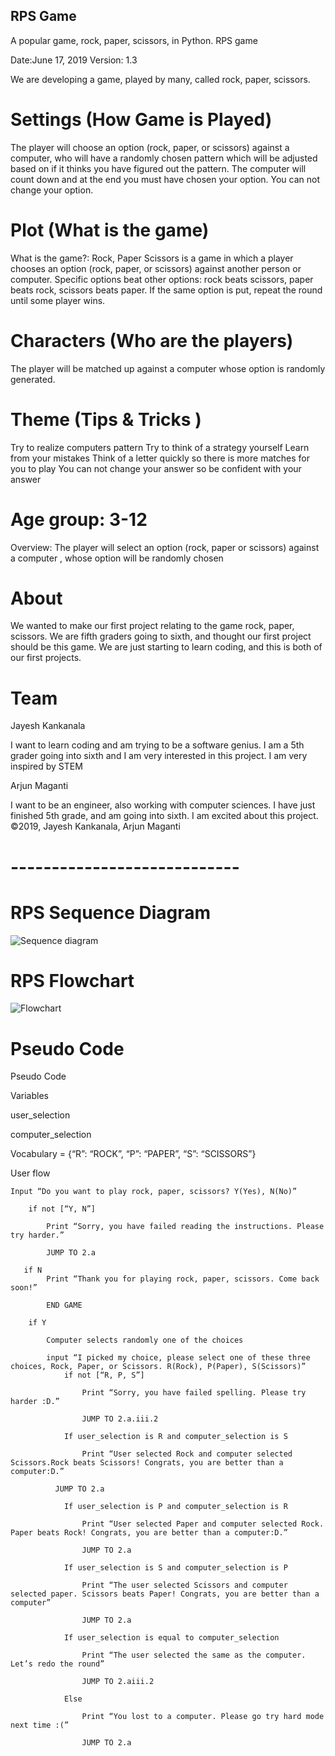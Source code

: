 ## RPS Game
A popular game, rock, paper, scissors, in Python.
RPS game 

Date:June 17, 2019
Version: 1.3


We are developing a game, played by many, called rock, paper, scissors.
# Settings (How Game is Played)
The player will choose an option (rock, paper, or scissors) against a computer, who will have a randomly chosen pattern which will be adjusted based on if it thinks you have figured out the pattern. The computer will count down and at the end you must have chosen your option. You can not change your option.

# Plot (What is the game)
What is the game?: Rock, Paper Scissors is a game in which a player chooses an option (rock, paper, or scissors) against another person or computer. Specific options beat other options: rock beats scissors, paper beats rock, scissors beats paper. If the same option is put, repeat the round until some player wins.

# Characters (Who are the players)
The player will be matched up against a computer whose option is randomly generated.


# Theme (Tips & Tricks )
Try to realize computers pattern 
Try to think of a strategy yourself
Learn from your mistakes
Think of a letter quickly so there is more matches for you to play
You can not change your answer so be confident with your answer






# Age group: 3-12
Overview: The player will select an option (rock, paper or scissors) against a computer , whose option will be randomly chosen






# About
We wanted to make our first project relating to the game rock, paper, scissors. We are fifth graders going to sixth, and thought our first project should be this game. We are just starting to learn coding, and this is both of our first projects.


# Team
Jayesh Kankanala

I want to learn coding and am trying to be a software genius.
I am a 5th grader going into sixth and I am very interested in this project.
I am very inspired by STEM

Arjun Maganti

I want to be an engineer, also working with computer sciences.
I have just finished 5th grade, and am going into sixth.
I am excited about this project.
©2019, Jayesh Kankanala, Arjun Maganti


# ----------------------------

# RPS Sequence Diagram

![Sequence diagram](/mermaid-diagram-20190611183727.svg)

# RPS Flowchart

![Flowchart](/mermaid-diagram-20190611182327.svg)

# Pseudo Code

 Pseudo Code

Variables

user_selection

computer_selection

Vocabulary = {“R”: “ROCK”, “P”: “PAPER”, “S”: “SCISSORS”}

User flow

    Input “Do you want to play rock, paper, scissors? Y(Yes), N(No)”

        if not [“Y, N”] 

            Print “Sorry, you have failed reading the instructions. Please try harder.”

            JUMP TO 2.a
       
       if N 
            Print “Thank you for playing rock, paper, scissors. Come back soon!”
            
            END GAME
        
        if Y
            
            Computer selects randomly one of the choices
            
            input “I picked my choice, please select one of these three choices, Rock, Paper, or Scissors. R(Rock), P(Paper), S(Scissors)”
                if not [“R, P, S”] 
              
                    Print “Sorry, you have failed spelling. Please try harder :D.”
              
                    JUMP TO 2.a.iii.2
                
                If user_selection is R and computer_selection is S
                    
                    Print “User selected Rock and computer selected Scissors.Rock beats Scissors! Congrats, you are better than a computer:D.”
              
              JUMP TO 2.a
         
                If user_selection is P and computer_selection is R
              
                    Print “User selected Paper and computer selected Rock. Paper beats Rock! Congrats, you are better than a computer:D.”
              
                    JUMP TO 2.a
          
                If user_selection is S and computer_selection is P
                    
                    Print “The user selected Scissors and computer selected paper. Scissors beats Paper! Congrats, you are better than a computer”
              
                    JUMP TO 2.a
          
                If user_selection is equal to computer_selection
                    
                    Print “The user selected the same as the computer. Let’s redo the round”
              
                    JUMP TO 2.aiii.2
                
                Else  
                    
                    Print “You lost to a computer. Please go try hard mode next time :(” 
                    
                    JUMP TO 2.a






